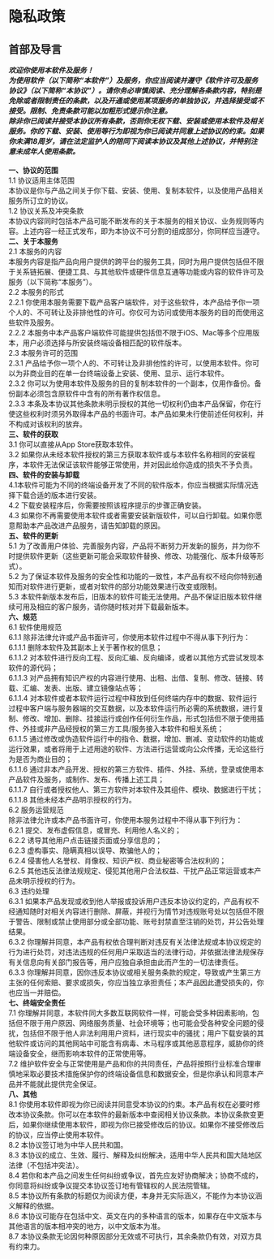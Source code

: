 # 隐私政策
## 首部及导言
***欢迎你使用本软件及服务！***\
***为使用软件（以下简称“本软件”）及服务，你应当阅读并遵守《软件许可及服务协议》（以下简称“本协议”）。请你务必审慎阅读、充分理解各条款内容，特别是免除或者限制责任的条款，以及开通或使用某项服务的单独协议，并选择接受或不接受。限制、免责条款可能以加粗形式提示你注意。***\
***除非你已阅读并接受本协议所有条款，否则你无权下载、安装或使用本软件及相关服务。你的下载、安装、使用等行为即视为你已阅读并同意上述协议的约束。如果你未满18周岁，请在法定监护人的陪同下阅读本协议及其他上述协议，并特别注意未成年人使用条款。***\
\
**一、协议的范围**\
1.1 协议适用主体范围\
本协议是你与产品之间关于你下载、安装、使用、复制本软件，以及使用产品相关服务所订立的协议。\
1.2 协议关系及冲突条款\
本协议内容同时包括本产品可能不断发布的关于本服务的相关协议、业务规则等内容。上述内容一经正式发布，即为本协议不可分割的组成部分，你同样应当遵守。\
**二、关于本服务**\
2.1 本服务的内容\
本服务内容是指产品向用户提供的跨平台的服务工具，同时为用户提供包括但不限于关系链拓展、便捷工具、与其他软件或硬件信息互通等功能或内容的软件许可及服务（以下简称“本服务”）。\
2.2 本服务的形式\
2.2.1 你使用本服务需要下载产品客户端软件，对于这些软件，本产品给予你一项个人的、不可转让及非排他性的许可。你仅可为访问或使用本服务的目的而使用这些软件及服务。\
2.2.2 本服务中本产品客户端软件可能提供包括但不限于iOS、Mac等多个应用版本，用户必须选择与所安装终端设备相匹配的软件版本。\
2.3 本服务许可的范围\
2.3.1 产品给予你一项个人的、不可转让及非排他性的许可，以使用本软件。你可以为非商业目的在单一台终端设备上安装、使用、显示、运行本软件。\
2.3.2 你可以为使用本软件及服务的目的复制本软件的一个副本，仅用作备份。备份副本必须包含原软件中含有的所有著作权信息。\
2.3.3 本条及本协议其他条款未明示授权的其他一切权利仍由本产品保留，你在行使这些权利时须另外取得本产品的书面许可。本产品如果未行使前述任何权利，并不构成对该权利的放弃。\
**三、软件的获取**\
3.1 你可以直接从App Store获取本软件。\
3.2 如果你从未经本软件授权的第三方获取本软件或与本软件名称相同的安装程序，本软件无法保证该软件能够正常使用，并对因此给你造成的损失不予负责。\
**四、软件的安装与卸载**\
4.1本软件可能为不同的终端设备开发了不同的软件版本，你应当根据实际情况选择下载合适的版本进行安装。\
4.2 下载安装程序后，你需要按照该程序提示的步骤正确安装。\
4.3 如果你不再需要使用本软件或者需要安装新版软件，可以自行卸载。如果你愿意帮助本产品改进产品服务，请告知卸载的原因。\
**五、软件的更新**\
5.1 为了改善用户体验、完善服务内容，产品将不断努力开发新的服务，并为你不时提供软件更新（这些更新可能会采取软件替换、修改、功能强化、版本升级等形式）。\
5.2 为了保证本软件及服务的安全性和功能的一致性，本产品有权不经向你特别通知而对软件进行更新，或者对软件的部分功能效果进行改变或限制。\
5.3 本软件新版本发布后，旧版本的软件可能无法使用。产品不保证旧版本软件继续可用及相应的客户服务，请你随时核对并下载最新版本。\
**六、规范**\
6.1 软件使用规范\
6.1.1 除非法律允许或产品书面许可，你使用本软件过程中不得从事下列行为：\
6.1.1.1 删除本软件及其副本上关于著作权的信息；\
6.1.1.2 对本软件进行反向工程、反向汇编、反向编译，或者以其他方式尝试发现本软件的源代码；\
6.1.1.3 对产品拥有知识产权的内容进行使用、出租、出借、复制、修改、链接、转载、汇编、发表、出版、建立镜像站点等；\
6.1.1.4 对本软件或者本软件运行过程中释放到任何终端内存中的数据、软件运行过程中客户端与服务器端的交互数据，以及本软件运行所必需的系统数据，进行复制、修改、增加、删除、挂接运行或创作任何衍生作品，形式包括但不限于使用插件、外挂或非产品经授权的第三方工具/服务接入本软件和相关系统；\
6.1.1.5 通过修改或伪造软件运行中的指令、数据，增加、删减、变动软件的功能或运行效果，或者将用于上述用途的软件、方法进行运营或向公众传播，无论这些行为是否为商业目的；\
6.1.1.6 通过非本产品开发、授权的第三方软件、插件、外挂、系统，登录或使用本产品软件及服务，或制作、发布、传播上述工具；\
6.1.1.7 自行或者授权他人、第三方软件对本软件及其组件、模块、数据进行干扰；\
6.1.1.8 其他未经本产品明示授权的行为。\
6.2 服务运营规范\
除非法律允许或本产品书面许可，你使用本服务过程中不得从事下列行为：\
6.2.1 提交、发布虚假信息，或冒充、利用他人名义的；\
6.2.2 诱导其他用户点击链接页面或分享信息的；\
6.2.3 虚构事实、隐瞒真相以误导、欺骗他人的；\
6.2.4 侵害他人名誉权、肖像权、知识产权、商业秘密等合法权利的；\
6.2.5 其他违反法律法规规定、侵犯其他用户合法权益、干扰产品正常运营或本产品未明示授权的行为。\
6.3 违约处理\
6.3.1 如果本产品发现或收到他人举报或投诉用户违反本协议约定的，产品有权不经通知随时对相关内容进行删除、屏蔽，并视行为情节对违规账号处以包括但不限于警告、限制或禁止使用部分或全部功能、账号封禁直至注销的处罚，并公告处理结果。\
6.3.2 你理解并同意，本产品有权依合理判断对违反有关法律法规或本协议规定的行为进行处罚，对违法违规的任何用户采取适当的法律行动，并依据法律法规保存有关信息向有关部门报告等，用户应独自承担由此而产生的一切法律责任。\
6.3.3 你理解并同意，因你违反本协议或相关服务条款的规定，导致或产生第三方主张的任何索赔、要求或损失，你应当独立承担责任；本产品因此遭受损失的，你也应当一并赔偿。\
**七、终端安全责任**\
7.1 你理解并同意，本软件同大多数互联网软件一样，可能会受多种因素影响，包括但不限于用户原因、网络服务质量、社会环境等；也可能会受各种安全问题的侵扰，包括但不限于他人非法利用用户资料，进行现实中的骚扰；用户下载安装的其他软件或访问的其他网站中可能含有病毒、木马程序或其他恶意程序，威胁你的终端设备安全，继而影响本软件的正常使用等。\
7.2 维护软件安全与正常使用是产品和你的共同责任，产品将按照行业标准合理审慎地采取必要技术措施保护你的终端设备信息和数据安全，但是你承认和同意本产品并不能就此提供完全保证。\
**八、其他**\
8.1 你使用本软件即视为你已阅读并同意受本协议的约束。本产品有权在必要时修改本协议条款。你可以在本软件的最新版本中查阅相关协议条款。本协议条款变更后，如果你继续使用本软件，即视为你已接受修改后的协议。如果你不接受修改后的协议，应当停止使用本软件。\
8.2 本协议签订地为中华人民共和国。\
8.3 本协议的成立、生效、履行、解释及纠纷解决，适用中华人民共和国大陆地区法律（不包括冲突法）。\
8.4 若你和本产品之间发生任何纠纷或争议，首先应友好协商解决；协商不成的，你同意将纠纷或争议提交本协议签订地有管辖权的人民法院管辖。\
8.5 本协议所有条款的标题仅为阅读方便，本身并无实际涵义，不能作为本协议涵义解释的依据。\
8.6 本协议可能存在包括中文、英文在内的多种语言的版本，如果存在中文版本与其他语言的版本相冲突的地方，以中文版本为准。\
8.7 本协议条款无论因何种原因部分无效或不可执行，其余条款仍有效，对双方具有约束力。